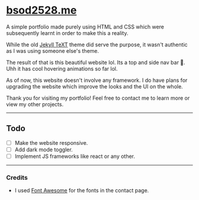 # [bsod2528.me](https://bsod2528.me)

A simple portfolio made purely using HTML and CSS which were subsequently learnt in order to make this a reality.

While the old [Jekyll TeXT](https://github.com/kitian616/jekyll-TeXt-theme) theme did serve the purpose, it wasn't authentic as I was using someone else's theme.

The result of that is this beautiful website lol. Its a top and side nav bar :moyai:. Uhh it has cool hovering animations so far lol.

As of now, this website doesn't involve any framework. I do have plans for upgrading the website which improve the looks and the UI on the whole.

Thank you for visiting my portfolio! Feel free to contact me to learn more or view my other projects.

---
## Todo

- [ ] Make the website responsive.
- [ ] Add dark mode toggler.
- [ ] Implement JS frameworks like react or any other.

---
### Credits
- I used [Font Awesome](https://fontawesome.com/) for the fonts in the contact page.
